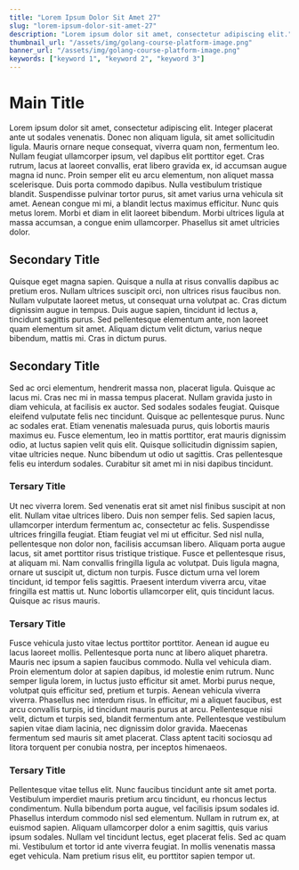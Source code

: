 ```yaml
---
title: "Lorem Ipsum Dolor Sit Amet 27"
slug: "lorem-ipsum-dolor-sit-amet-27"
description: "Lorem ipsum dolor sit amet, consectetur adipiscing elit."
thumbnail_url: "/assets/img/golang-course-platform-image.png"
banner_url: "/assets/img/golang-course-platform-image.png"
keywords: ["keyword 1", "keyword 2", "keyword 3"]
---
```


# Main Title

Lorem ipsum dolor sit amet, consectetur adipiscing elit. Integer placerat ante ut sodales venenatis. Donec non aliquam ligula, sit amet sollicitudin ligula. Mauris ornare neque consequat, viverra quam non, fermentum leo. Nullam feugiat ullamcorper ipsum, vel dapibus elit porttitor eget. Cras rutrum, lacus at laoreet convallis, erat libero gravida ex, id accumsan augue magna id nunc. Proin semper elit eu arcu elementum, non aliquet massa scelerisque. Duis porta commodo dapibus. Nulla vestibulum tristique blandit. Suspendisse pulvinar tortor purus, sit amet varius urna vehicula sit amet. Aenean congue mi mi, a blandit lectus maximus efficitur. Nunc quis metus lorem. Morbi et diam in elit laoreet bibendum. Morbi ultrices ligula at massa accumsan, a congue enim ullamcorper. Phasellus sit amet ultricies dolor.

## Secondary Title

Quisque eget magna sapien. Quisque a nulla at risus convallis dapibus ac pretium eros. Nullam ultrices suscipit orci, non ultrices risus faucibus non. Nullam vulputate laoreet metus, ut consequat urna volutpat ac. Cras dictum dignissim augue in tempus. Duis augue sapien, tincidunt id lectus a, tincidunt sagittis purus. Sed pellentesque elementum ante, non laoreet quam elementum sit amet. Aliquam dictum velit dictum, varius neque bibendum, mattis mi. Cras in dictum purus.

## Secondary Title

Sed ac orci elementum, hendrerit massa non, placerat ligula. Quisque ac lacus mi. Cras nec mi in massa tempus placerat. Nullam gravida justo in diam vehicula, at facilisis ex auctor. Sed sodales sodales feugiat. Quisque eleifend vulputate felis nec tincidunt. Quisque ac pellentesque purus. Nunc ac sodales erat. Etiam venenatis malesuada purus, quis lobortis mauris maximus eu. Fusce elementum, leo in mattis porttitor, erat mauris dignissim odio, at luctus sapien velit quis elit. Quisque sollicitudin dignissim sapien, vitae ultricies neque. Nunc bibendum ut odio ut sagittis. Cras pellentesque felis eu interdum sodales. Curabitur sit amet mi in nisi dapibus tincidunt.

### Tersary Title

Ut nec viverra lorem. Sed venenatis erat sit amet nisl finibus suscipit at non elit. Nullam vitae ultrices libero. Duis non semper felis. Sed sapien lacus, ullamcorper interdum fermentum ac, consectetur ac felis. Suspendisse ultrices fringilla feugiat. Etiam feugiat vel mi ut efficitur. Sed nisl nulla, pellentesque non dolor non, facilisis accumsan libero. Aliquam porta augue lacus, sit amet porttitor risus tristique tristique. Fusce et pellentesque risus, at aliquam mi. Nam convallis fringilla ligula ac volutpat. Duis ligula magna, ornare ut suscipit ut, dictum non turpis. Fusce dictum urna vel lorem tincidunt, id tempor felis sagittis. Praesent interdum viverra arcu, vitae fringilla est mattis ut. Nunc lobortis ullamcorper elit, quis tincidunt lacus. Quisque ac risus mauris.

### Tersary Title

Fusce vehicula justo vitae lectus porttitor porttitor. Aenean id augue eu lacus laoreet mollis. Pellentesque porta nunc at libero aliquet pharetra. Mauris nec ipsum a sapien faucibus commodo. Nulla vel vehicula diam. Proin elementum dolor at sapien dapibus, id molestie enim rutrum. Nunc semper ligula lorem, in luctus justo efficitur sit amet. Morbi purus neque, volutpat quis efficitur sed, pretium et turpis. Aenean vehicula viverra viverra. Phasellus nec interdum risus. In efficitur, mi a aliquet faucibus, est arcu convallis turpis, id tincidunt mauris purus at arcu. Pellentesque nisi velit, dictum et turpis sed, blandit fermentum ante. Pellentesque vestibulum sapien vitae diam lacinia, nec dignissim dolor gravida. Maecenas fermentum sed mauris sit amet placerat. Class aptent taciti sociosqu ad litora torquent per conubia nostra, per inceptos himenaeos.

### Tersary Title

Pellentesque vitae tellus elit. Nunc faucibus tincidunt ante sit amet porta. Vestibulum imperdiet mauris pretium arcu tincidunt, eu rhoncus lectus condimentum. Nulla bibendum porta augue, vel facilisis ipsum sodales id. Phasellus interdum commodo nisl sed elementum. Nullam in rutrum ex, at euismod sapien. Aliquam ullamcorper dolor a enim sagittis, quis varius ipsum sodales. Nullam vel tincidunt lectus, eget placerat felis. Sed ac quam mi. Vestibulum et tortor id ante viverra feugiat. In mollis venenatis massa eget vehicula. Nam pretium risus elit, eu porttitor sapien tempor ut.

